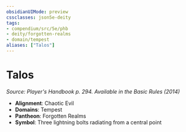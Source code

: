 ```yaml
---
obsidianUIMode: preview
cssclasses: json5e-deity
tags:
- compendium/src/5e/phb
- deity/forgotten-realms
- domain/tempest
aliases: ["Talos"]
---
```

# Talos
*Source: Player's Handbook p. 294. Available in the Basic Rules (2014)* 

- **Alignment**: Chaotic Evil
- **Domains**: Tempest
- **Pantheon**: Forgotten Realms
- **Symbol**: Three lightning bolts radiating from a central point